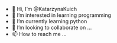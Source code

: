 - 👋 Hi, I’m @KatarzynaKuich
- 👀 I’m interested in learning programming
- 🌱 I’m currently learning python
- 💞️ I’m looking to collaborate on ...
- 📫 How to reach me ...

<!---
KatarzynaKuich/KatarzynaKuich is a ✨ special ✨ repository because its `README.md` (this file) appears on your GitHub profile.
You can click the Preview link to take a look at your changes.
--->
